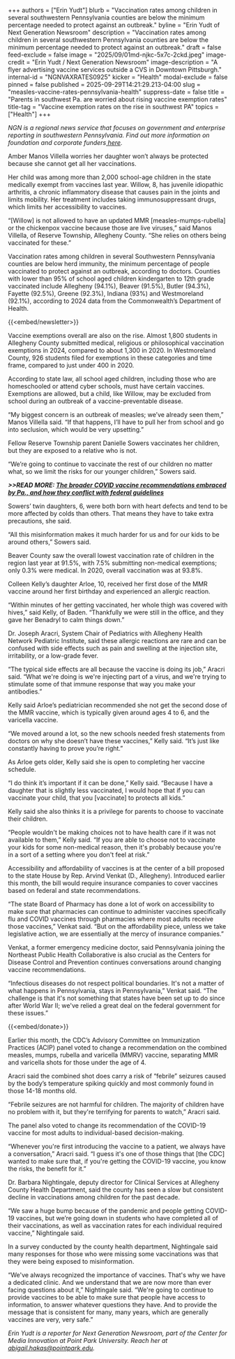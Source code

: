 +++
authors = ["Erin Yudt"]
blurb = "Vaccination rates among children in several southwestern Pennsylvania counties are below the minimum percentage needed to protect against an outbreak."
byline = "Erin Yudt of Next Generation Newsroom"
description = "Vaccination rates among children in several southwestern Pennsylvania counties are below the minimum percentage needed to protect against an outbreak."
draft = false
feed-exclude = false
image = "2025/09/01md-njkc-5x7c-2ckd.jpeg"
image-credit = "Erin Yudt / Next Generation Newsroom"
image-description = "A flyer advertising vaccine services outside a CVS in Downtown Pittsburgh."
internal-id = "NGNVAXRATES0925"
kicker = "Health"
modal-exclude = false
pinned = false
published = 2025-09-29T14:21:29.213-04:00
slug = "measles-vaccine-rates-pennsylvania-health"
suppress-date = false
title = "Parents in southwest Pa. are worried about rising vaccine exemption rates"
title-tag = "Vaccine exemption rates on the rise in southwest PA"
topics = ["Health"]
+++

<em>NGN is a regional news service that focuses on government and enterprise reporting in southwestern Pennsylvania. Find out more information on foundation and corporate funders</em><a href="https://www.nextgenerationnewsroom.org/sponsors"><em> here</em></a><em>.</em>

Amber Manos Villella worries her daughter won’t always be protected because she cannot get all her vaccinations.

Her child was among more than 2,000 school-age children in the state medically exempt from vaccines last year. Willow, 8, has juvenile idiopathic arthritis, a chronic inflammatory disease that causes pain in the joints and limits mobility. Her treatment includes taking immunosuppressant drugs, which limits her accessibility to vaccines.

“\[Willow\] is not allowed to have an updated MMR \[measles-mumps-rubella\] or the chickenpox vaccine because those are live viruses,” said Manos Villella, of Reserve Township, Allegheny County. “She relies on others being vaccinated for these.”

Vaccination rates among children in several Southwestern Pennsylvania counties are below herd immunity, the minimum percentage of people vaccinated to protect against an outbreak, according to doctors. Counties with lower than 95% of school aged children kindergarten to 12th grade vaccinated include Allegheny (94.1%), Beaver (91.5%), Butler (94.3%), Fayette (92.5%), Greene (92.3%), Indiana (93%) and Westmoreland (92.1%), according to 2024 data from the Commonwealth’s Department of Health.

{{<embed/newsletter>}}

Vaccine exemptions overall are also on the rise. Almost 1,800 students in Allegheny County submitted medical, religious or philosophical vaccination exemptions in 2024, compared to about 1,300 in 2020. In Westmoreland County, 926 students filed for exemptions in these categories and time frame, compared to just under 400 in 2020.

According to state law, all school aged children, including those who are homeschooled or attend cyber schools, must have certain vaccines. Exemptions are allowed, but a child, like Willow, may be excluded from school during an outbreak of a vaccine-preventable disease.

“My biggest concern is an outbreak of measles; we’ve already seen them,” Manos Villella said. “If that happens, I’ll have to pull her from school and go into seclusion, which would be very upsetting.”

Fellow Reserve Township parent Danielle Sowers vaccinates her children, but they are exposed to a relative who is not.

“We’re going to continue to vaccinate the rest of our children no matter what, so we limit the risks for our younger children,” Sowers said.

<strong><em>&gt;&gt;READ MORE: </em></strong><a href="https://www.spotlightpa.org/news/2025/09/pennsylvania-covid-shot-guidelines-pharmacy-rules-health/"><strong><em>The broader COVID vaccine recommendations embraced by Pa., and how they conflict with federal guidelines</em></strong></a><strong><em></em></strong>

Sowers’ twin daughters, 6, were both born with heart defects and tend to be more affected by colds than others. That means they have to take extra precautions, she said.

“All this misinformation makes it much harder for us and for our kids to be around others,” Sowers said.

Beaver County saw the overall lowest vaccination rate of children in the region last year at 91.5%, with 7.5% submitting non-medical exemptions; only 0.3% were medical. In 2020, overall vaccination was at 93.8%.

Colleen Kelly’s daughter Arloe, 10, received her first dose of the MMR vaccine around her first birthday and experienced an allergic reaction.

“Within minutes of her getting vaccinated, her whole thigh was covered with hives,” said Kelly, of Baden. “Thankfully we were still in the office, and they gave her Benadryl to calm things down.”

Dr. Joseph Aracri, System Chair of Pediatrics with Allegheny Health Network Pediatric Institute, said these allergic reactions are rare and can be confused with side effects such as pain and swelling at the injection site, irritability, or a low-grade fever.

“The typical side effects are all because the vaccine is doing its job,” Aracri said. “What we&#39;re doing is we&#39;re injecting part of a virus, and we&#39;re trying to stimulate some of that immune response that way you make your antibodies.”

Kelly said Arloe’s pediatrician recommended she not get the second dose of the MMR vaccine, which is typically given around ages 4 to 6, and the varicella vaccine.

“We moved around a lot, so the new schools needed fresh statements from doctors on why she doesn’t have these vaccines,” Kelly said. “It’s just like constantly having to prove you’re right.”

As Arloe gets older, Kelly said she is open to completing her vaccine schedule.

“I do think it’s important if it can be done,” Kelly said. “Because I have a daughter that is slightly less vaccinated, I would hope that if you can vaccinate your child, that you \[vaccinate\] to protects all kids.”

Kelly said she also thinks it is a privilege for parents to choose to vaccinate their children.

“People wouldn&#39;t be making choices not to have health care if it was not available to them,” Kelly said. “If you are able to choose not to vaccinate your kids for some non-medical reason, then it&#39;s probably because you&#39;re in a sort of a setting where you don&#39;t feel at risk.”

Accessibility and affordability of vaccines is at the center of a bill proposed to the state House by Rep. Arvind Venkat (D., Allegheny). Introduced earlier this month, the bill would require insurance companies to cover vaccines based on federal and state recommendations.

“The state Board of Pharmacy has done a lot of work on accessibility to make sure that pharmacies can continue to administer vaccines specifically flu and COVID vaccines through pharmacies where most adults receive those vaccines,” Venkat said. “But on the affordability piece, unless we take legislative action, we are essentially at the mercy of insurance companies.”

Venkat, a former emergency medicine doctor, said Pennsylvania joining the Northeast Public Health Collaborative is also crucial as the Centers for Disease Control and Prevention continues conversations around changing vaccine recommendations.

“Infectious diseases do not respect political boundaries. It&#39;s not a matter of what happens in Pennsylvania, stays in Pennsylvania,” Venkat said. “The challenge is that it&#39;s not something that states have been set up to do since after World War II; we&#39;ve relied a great deal on the federal government for these issues.”

{{<embed/donate>}}

Earlier this month, the CDC’s Advisory Committee on Immunization Practices (ACIP) panel voted to change a recommendation on the combined measles, mumps, rubella and varicella (MMRV) vaccine, separating MMR and varicella shots for those under the age of 4.

Aracri said the combined shot does carry a risk of “febrile” seizures caused by the body’s temperature spiking quickly and most commonly found in those 14-18 months old.

“Febrile seizures are not harmful for children. The majority of children have no problem with it, but they&#39;re terrifying for parents to watch,” Aracri said.

The panel also voted to change its recommendation of the COVID-19 vaccine for most adults to individual-based decision-making.

“Whenever you&#39;re first introducing the vaccine to a patient, we always have a conversation,” Aracri said. “I guess it&#39;s one of those things that \[the CDC\] wanted to make sure that, if you&#39;re getting the COVID-19 vaccine, you know the risks, the benefit for it.”

Dr. Barbara Nightingale, deputy director for Clinical Services at Allegheny County Health Department, said the county has seen a slow but consistent decline in vaccinations among children for the past decade.

“We saw a huge bump because of the pandemic and people getting COVID-19 vaccines, but we’re going down in students who have completed all of their vaccinations, as well as vaccination rates for each individual required vaccine,” Nightingale said.

In a survey conducted by the county health department, Nightingale said many responses for those who were missing some vaccinations was that they were being exposed to misinformation.

“We&#39;ve always recognized the importance of vaccines. That&#39;s why we have a dedicated clinic. And we understand that we are now more than ever facing questions about it,” Nightingale said. “We&#39;re going to continue to provide vaccines to be able to make sure that people have access to information, to answer whatever questions they have. And to provide the message that is consistent for many, many years, which are generally vaccines are very, very safe.”

<em>Erin Yudt is a reporter for Next Generation Newsroom, part of the Center for Media Innovation at Point Park University. Reach her at </em><a href="mailto:abigail.hakas@pointpark.edu"><em>abigail.hakas@pointpark.edu</em></a><em>.</em>

